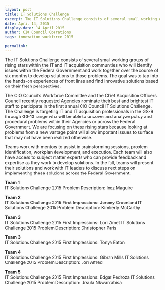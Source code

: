 ```yaml
---
layout: post
title: IT Solutions Challenge
excerpt: The IT Solutions Challenge consists of several small working groups of rising stars within the IT and IT acquisition communities who will identify issues within the Federal Government and work together over the course of six months to develop solutions to those problems.
date: April 14, 2015
display-date: 14 April 2015
author: CIO Council Operations
tags: innovation workforce 2015

permalink: 
---
```

The IT Solutions Challenge consists of several small working groups of rising stars within the IT and IT acquisition communities who will identify issues within the Federal Government and work together over the course of six months to develop solutions to those problems. The goal was to tap into the hands-on experiences of front lines and find innovative solutions based on their fresh perspectives.

The CIO Council’s Workforce Committee and the Chief Acquisition Officers Council recently requested Agencies nominate their best and brightest IT staff to participate in the first annual CIO Council IT Solutions Challenge. The Challenge is targeting IT and IT acquisition professionals in the GS-9 through GS-13 range who will be able to uncover and analyze policy and procedural problems within their Agencies or across the Federal Government. We are focusing on these rising stars because looking at problems from a new vantage point will allow important issues to surface that may not have been realized otherwise.

Teams work with mentors to assist in brainstorming sessions, problem identification, workplan development, and execution. Each team will also have access to subject matter experts who can provide feedback and expertise as they work to develop solutions. In the fall, teams will present their solutions and work with IT leaders to discuss next steps on implementing these solutions across the Federal Government.

**Team 1**  
IT Solutions Challenge 2015 Problem Description: Inez Maguire

**Team 2**  
IT Solutions Challenge 2015 First Impressions: Jeremy Greenland
IT Solutions Challenge 2015 Problem Description: Kimberly McCarthy

**Team 3**  
IT Solutions Challenge 2015 First Impressions: Lori Zimet
IT Solutions Challenge 2015 Problem Description: Christopher Paris

**Team 3**  
IT Solutions Challenge 2015 First Impressions: Tonya Eaton

**Team 4**  
IT Solutions Challenge 2015 First Impressions: Gibran Mills
IT Solutions Challenge 2015 Problem Description: Lori Alfred

**Team 5**  
IT Solutions Challenge 2015 First Impressions: Edgar Pedroza
IT Solutions Challenge 2015 Problem Description: Ursula Nkwantabisa
